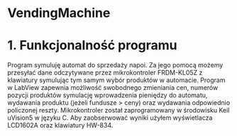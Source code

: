 # VendingMachine

# 1.	Funkcjonalność programu

Program symuluję automat do sprzedaży napoi. Za jego pomocą możemy przesyłać dane odczytywane przez mikrokontroler FRDM-KL05Z z klawiatury symulując tym samym wybór produktów w automacie. Program w LabView zapewnia możliwość swobodnego zmieniania cen, numerów pozycji produktów symulację wprowadzenia pieniędzy do automatu, wydawania produktu (jeżeli fundusze > ceny) oraz wydawania odpowiednio policzonej reszty. 
Mikrokontroler został zaprogramowany w środowisku Keil uVision5 w języku C. Aby zaobserwować wyniki użyłem wyświetlacza LCD1602A oraz klawiatury HW-834.
